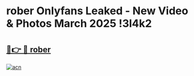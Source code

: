 # rober Onlyfans Leaked - New Video & Photos March 2025 !3l4k2

# <h2><a href="https://jltn1w.iuczelnia.edu.pl?title=rober&ref=3l4k2">🔗👉 🔴 rober</a></h2>

[![acn](https://github.com/user-attachments/assets/0f9c940e-d8b0-45ae-aac7-cd30a18b3e1c)](https://jltn1w.iuczelnia.edu.pl?title=rober&ref=3l4k2)

